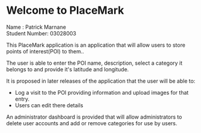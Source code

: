 Welcome to PlaceMark
==============================

Name : Patrick Marnane  
Student Number: 03028003

This PlaceMark application is an application that will allow users to store points of interest(POI) to them..

The user is able to enter the POI name, description, select a category it belongs to and provide it's latitude and longitude.

It is proposed in later releases of the application that the user will be able to:

- Log a visit to the POI providing information and upload images for that entry.
- Users can edit there details

An administrator dashboard is provided that will allow administrators to delete user accounts and add or remove categories for use by users.

